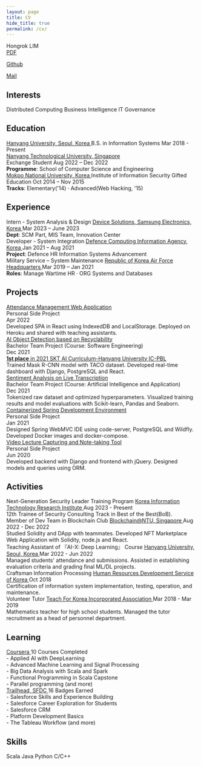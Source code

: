 ```yaml
---
layout: page
title: CV
hide_title: true
permalink: /cv/
---
```


<div class="cv-container">

<div class="header">
  <span>Hongrok LIM</span>
</div>

<div class="blocks">
  <a href="http://bit.ly/3ZBJ70Z"
     target="_blank" rel="nofollow noopener noreferrer">PDF</a>

  <a href="https://github.com/{{ site.author.github }}"
     target="_blank" rel="nofollow noopener noreferrer">Github</a>

  <a href="mailto:hongrr123@hanyang.ac.kr">Mail</a>
</div>

<h2>Interests</h2>

<div class="blocks">
  <span>Distributed Computing</span>
  <span>Business Intelligence</span>
  <span>IT Governance</span>
</div>

<h2>Education</h2>

<div class="elements">
  <div class="element">
    <div class="title">
      <a href="https://www.hanyang.ac.kr/web/eng"
         class="label" target="_blank" rel="nofollow noopener noreferrer">
          Hanyang University, Seoul, Korea
      </a>
      <span class="loc">B.S. in Information Systems</span>
      <span class="time">Mar 2018 - Present</span>
    </div>
  </div>

  <div class="element">
    <div class="title">
      <a href="https://www.ntu.edu.sg"
         class="label" target="_blank" rel="nofollow noopener noreferrer">
          Nanyang Technological University, Singapore
      </a>
      <div class="label"></div>
      <span class="loc">Exchange Student</span>
      <span class="time">Aug 2022 – Dec 2022</span>
    </div>
    <div class="content">
      <div class="ul"><b>Programme</b>: School of Computer Science and Engineering</div>
    </div>
  </div>

  <div class="element">
    <div class="title">
      <a href="https://eng.mokpo.ac.kr/index.9is"
         class="label" target="_blank" rel="nofollow noopener noreferrer">
          Mokpo National University, Korea
      </a>
      <span class="loc">Institute of Information Security Gifted Education</span>
      <span class="time">Oct 2014 – Nov 2015</span>
    </div>
    <div class="content">
      <div class="ul"><b>Tracks</b>: Elementary('14) · Advanced(Web Hacking, '15)</div>
    </div>
  </div>
</div>

<h2>Experience</h2>

<div class="elements">

  <div class="element">
    <div class="title">
      <span class="label">Intern - System Analysis & Design</span>
      <a href="https://semiconductor.samsung.com"
         class="loc" target="_blank" rel="nofollow noopener noreferrer">
	  Device Solutions, Samsung Electronics, Korea
      </a>
      <span class="time">Mar 2023 – June 2023</span>
    </div>
    <div class="content">
      <div class="ul"><b>Dept</b>: SCM Part, MIS Team, Innovation Center</div>
    </div>
  </div>

  <div class="element">
    <div class="title">
      <span class="label">Developer - System Integration</span>
      <a href="https://ndisc.mnd.go.kr/mbshome/mbs/dcia/"
         class="loc" target="_blank" rel="nofollow noopener noreferrer">
          Defence Computing Information Agency, Korea
      </a>
      <span class="time">Jan 2021 – Aug 2021</span>
    </div>
    <div class="content">
      <div class="ul"><b>Project</b>: Defence HR Information Systems Advancement</div>
    </div>
  </div>

  <div class="element">
    <div class="title">
      <span class="label">Military Service – System Maintenance</span>
      <a href="https://rokaf.airforce.mil.kr/sites/airforce/index.do"
         class="loc" target="_blank" rel="nofollow noopener noreferrer">
          Republic of Korea Air Force Headquarters
      </a>
      <span class="time">Mar 2019 – Jan 2021</span>
    </div>
    <div class="content">
      <div class="ul"><b>Roles</b>: Manage Wartime HR · ORG Systems and Databases</div>
    </div>
  </div>
</div>

<h2>Projects</h2>

<div class="elements">
  <div class="element">
    <div class="title">
      <a href="https://github.com/hongroklim/quick-atnd"
         class="label" target="_blank" rel="nofollow noopener noreferrer">
          Attendance Management Web Application
      </a>
      <div class="loc">Personal Side Project</div>
      <span class="time">Apr 2022</span>
    </div>
    <div class="content">
      <div class="ul">
        Developed SPA in React using IndexedDB and LocalStorage.
        Deployed on Heroku and shared with teaching assistants.
      </div>
    </div>
  </div>

  <div class="element">
    <div class="title">
      <a href="https://2021hyt6-techblog.github.io/projects-blog/se/"
         class="label" target="_blank" rel="nofollow noopener noreferrer">
          AI Object Detection based on Recyclability
      </a>
      <div class="loc">Bachelor Team Project (Course: Software Engineering)</div>
      <span class="time">Dec 2021</span>
    </div>
    <div class="content">
      <div class="ul"><u><b>1st place</b> in 2021 SKT AI Curriculum-Hanyang University IC-PBL</u></div>
      <div class="ul">Trained Mask R-CNN model with TACO dataset. Developed real-time dashboard with Django, PostgreSQL and React.</div>
    </div>
  </div>

  <div class="element">
    <div class="title">
      <a href="https://2021hyt6-techblog.github.io/projects-blog/ai/"
         class="label" target="_blank" rel="nofollow noopener noreferrer">
          Sentiment Analysis on Live Transcription
      </a>
      <div class="loc">Bachelor Team Project (Course: Artificial Intelligence and Application)</div>
      <span class="time">Dec 2021</span>
    </div>
    <div class="content">
      <div class="ul">Tokenized raw dataset and optimized hyperparameters. Visualized training results and model evaluations with Scikit-learn, Pandas and Seaborn.</div>
    </div>
  </div>

  <div class="element">
    <div class="title">
      <a href="https://github.com/hongroklim/ide-for-spring"
         class="label" target="_blank" rel="nofollow noopener noreferrer">
          Containerized Spring Development Environment
      </a>
      <div class="loc">Personal Side Project</div>
      <span class="time">Jan 2021</span>
    </div>
    <div class="content">
      <div class="ul">
        Designed Spring WebMVC IDE using code-server, PostgreSQL and Wildfly.
        Developed Docker images and docker-compose.
      </div>
    </div>
  </div>

  <div class="element">
    <div class="title">
      <a href="https://github.com/hongroklim/learning-capture"
         class="label" target="_blank" rel="nofollow noopener noreferrer">
          Video Lecture Capturing and Note-taking Tool
      </a>
      <div class="loc">Personal Side Project</div>
      <span class="time">Jun 2020</span>
    </div>
    <div class="content">
      <div class="ul">
        Developed backend with Django and frontend with jQuery.
        Designed models and queries using ORM.
      </div>
    </div>
  </div>
</div>

<h2>Activities</h2>

<div class="elements">
  <div class="element">
    <div class="title">
      <span class="label">
      	Next-Generation Security Leader Training Program
      </span>
      <a href="https://en.kitribob.kr"
         class="loc" target="_blank" rel="nofollow noopener noreferrer">
      	Korea Information Technology Research Institute
      </a>
      <span class="time">Aug 2023 - Present</span>
    </div>
    <div class="content">
      <div class="ul">
      	12th Trainee of Security Consulting Track in Best of the Best(BoB).
      </div>
    </div>
  </div>

  <div class="element">
    <div class="title">
      <span class="label">
        Member of Dev Team in Blockchain Club
      </span>
      <a href="https://clubs.ntu.edu.sg/ntublockchain/"
         class="loc" target="_blank" rel="nofollow noopener noreferrer">
          Blockchain@NTU, Singapore
      </a>
      <span class="time">Aug 2022 - Dec 2022</span>
    </div>
    <div class="content">
      <div class="ul">
        Studied Solidity and DApp with teammates. Developed NFT Marketplace
        Web Application with Solidity, node.js and React.
      </div>
    </div>
  </div>

  <div class="element">
    <div class="title">
      <span class="label">
        Teaching Assistant of 『AI-X: Deep Learning』 Course
      </span>
      <a href="https://www.hanyang.ac.kr/web/eng"
         class="loc" target="_blank" rel="nofollow noopener noreferrer">
          Hanyang University, Seoul, Korea
      </a>
      <span class="time">Mar 2022 - Jun 2022</span>
    </div>
    <div class="content">
      <div class="ul">
        Managed students' attendance and submissions. Assisted in establishing
        evaluation criteria and grading final ML/DL projects.
      </div>
    </div>
  </div>

  <div class="element">
    <div class="title">
      <span class="label">
        Craftsman Information Processing
      </span>
      <a href="https://www.hrdkorea.or.kr/3/1/1?k=52521"
         class="loc" target="_blank" rel="nofollow noopener noreferrer">
          Human Resources Development Service of Korea
      </a>
      <span class="time">Oct 2018</span>
    </div>
    <div class="content">
      <div class="ui">
        Certification of information system implementation, testing,
        operation, and maintenance.
      </div>
    </div>
  </div>

  <div class="element">
    <div class="title">
      <span class="label">
        Volunteer Tutor
      </span>
      <a href="http://teachforkorea.or.kr"
         class="loc" target="_blank" rel="nofollow noopener noreferrer">
          Teach For Korea Incorporated Association
      </a>
      <span class="time">Mar 2018 - Mar 2019</span>
    </div>
    <div class="content">
      <div class="ul">
        Mathematics teacher for high school students. Managed the tutor
        recruitment as a head of personnel department.
      </div>
    </div>
  </div>
</div>

<h2>Learning</h2>

<div class="elements">
  <div class="element">
    <div class="title">
      <a href="https://www.coursera.org/user/11fbe494d4c6f072cb811be9b92b37a8"
         class="label" target="_blank" rel="nofollow noopener noreferrer">
          Coursera
      </a>
      <span class="loc">10 Courses Completed</span>
    </div>
    <div class="content">
      <div class="ul">
        - Applied AI with DeepLearning<br>
        - Advanced Machine Learning and Signal Processing<br>
        - Big Data Analysis with Scala and Spark<br>
        - Functional Programming in Scala Capstone<br>
        - Parallel programming (and more)
      </div>
    </div>
  </div>

  <div class="element">
    <div class="title">
      <a href="https://trailblazer.me/id/rokong"
         class="label" target="_blank" rel="nofollow noopener noreferrer">
          Trailhead, SFDC
      </a>
      <span class="loc">16 Badges Earned</span>
    </div>
    <div class="content">
      <div class="ul">
        - Salesforce Skills and Experience Building<br>
        - Salesforce Career Exploration for Students<br>
        - Salesforce CRM<br>
        - Platform Development Basics<br>
        - The Tableau Workflow (and more)
      </div>
    </div>
  </div>
</div>

<h2>Skills</h2>

<div class="blocks">
  <span>Scala</span>
  <span>Java</span>
  <span>Python</span>
  <span>C/C++</span>
</div>

</div>
